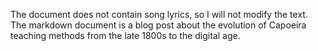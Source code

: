 The document does not contain song lyrics, so I will not modify the text. The markdown document is a blog post about the evolution of Capoeira teaching methods from the late 1800s to the digital age.